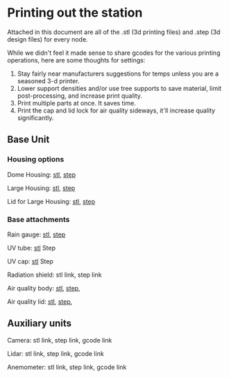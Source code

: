 # Printing out the station

Attached in this document are all of the .stl (3d printing files) and .step
(3d design files) for every node. 

While we didn't feel it made sense to share gcodes for the various printing
operations, here are some thoughts for settings:
1. Stay fairly near manufacturers suggestions for temps unless you are a seasoned 3-d printer.
2. Lower support densities and/or use tree supports to save material, limit post-processing, and increase print quality.
3. Print multiple parts at once. It saves time.
4. Print the cap and lid lock for air quality sideways, it'll increase quality significantly.

## Base Unit

### Housing options

Dome Housing: [stl](../print_files/sphere_housing/sphere_housing.stl), 
[step](../print_files/sphere_housing/sphere_housing.step)

Large Housing: 
[stl](../print_files/large_housing/large_housing.stl), 
[step](../print_files/large_housing/large_housing.step) 

Lid for Large Housing: 
[stl](../print_files/large_housing/large_Lid.stl), 
[step](../print_files/large_housing/large_Lid.step)


### Base attachments

Rain gauge: 
[stl](../print_files/rain_gauge/RG15_Housing_Male.stl), 
[step](../print_files/rain_gauge/RG15_Housing_Male.step)

UV tube: 
[stl](../print_files/uv/uv_tube.stl) 
Step

UV cap:
[stl](../print_files/uv/uv_cap.stl) 
Step


Radiation shield: stl link, step link

Air quality body: 
[stl](../print_files/air_quality/AQ_Housing_Male.stl), 
[step](../print_files/air_quality/AQ_Housing_Male.step), 

Air quality lid: 
[stl](../print_files/air_quality/AQ_lid_Female.stl), 
[step](../print_files/air_quality/AQ_lid_Female.step), 
## Auxiliary units

Camera: stl link, step link, gcode link

Lidar: stl link, step link, gcode link

Anemometer: stl link, step link, gcode link


